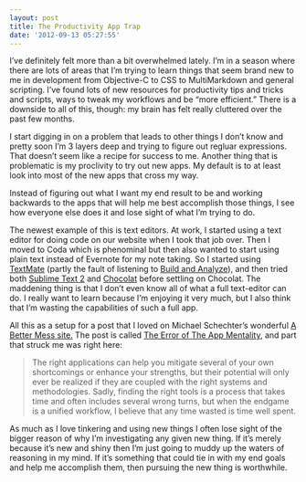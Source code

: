 ```yaml
---
layout: post
title: The Productivity App Trap
date: '2012-09-13 05:27:55'
---
```


I’ve definitely felt more than a bit overwhelmed lately. I’m in a season
where there are lots of areas that I’m trying to learn things that seem
brand new to me in development from Objective-C to CSS to MultiMarkdown
and general scripting. I’ve found lots of new resources for productivity
tips and tricks and scripts, ways to tweak my workflows and be “more
efficient.” There is a downside to all of this, though: my brain has
felt really cluttered over the past few months.

I start digging in on a problem that leads to other things I don’t know
and pretty soon I’m 3 layers deep and trying to figure out regluar
expressions. That doesn’t seem like a recipe for success to me. Another
thing that is problematic is my proclivity to try out new apps. My
default is to at least look into most of the new apps that cross my way.

Instead of figuring out what I want my end result to be and working
backwards to the apps that will help me best accomplish those things, I
see how everyone else does it and lose sight of what I’m trying to do.

The newest example of this is text editors. At work, I started using a
text editor for doing code on our website when I took that job over.
Then I moved to Coda which is phenominal but then also wanted to start
using plain text instead of Evernote for my note taking. So I started
using [TextMate](http://macromates.com) (partly the fault of listening
to [Build and Analyze](http://5by5.tv/buildanalyze/)), and then tried
both [Sublime Text 2](http://www.sublimetext.com) and
[Chocolat](http://chocolatapp.com) before settling on Chocolat. The
maddening thing is that I don’t even know all of what a full text-editor
can do. I really want to learn because I’m enjoying it very much, but I
also think that I’m wasting the capabilities of such a full app.

All this as a setup for a post that I loved on Michael Schechter’s
wonderful [A Better Mess site.](http://bettermess.com/) The post is
called [The Error of The App
Mentality](http://bettermess.com/the-error-of-the-app-mentality/), and
part that struck me was right here:

> The right applications can help you mitigate several of your own
> shortcomings or enhance your strengths, but their potential will only
> ever be realized if they are coupled with the right systems and
> methodologies. Sadly, finding the right tools is a process that takes
> time and often includes several wrong turns, but when the endgame is a
> unified workflow, I believe that any time wasted is time well spent.

As much as I love tinkering and using new things I often lose sight of
the bigger reason of why I’m investigating any given new thing. If it’s
merely because it’s new and shiny then I’m just going to muddy up the
waters of reasoning in my mind. If it’s something that could tie in with
my end goals and help me accomplish them, then pursuing the new thing is
worthwhile.
